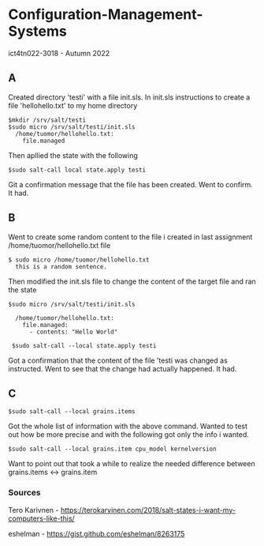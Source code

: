 # Configuration-Management-Systems
ict4tn022-3018 - Autumn 2022

## A

Created directory 'testi' with a file init.sls. In init.sls instructions to create a file 'hellohello.txt' to my home directory
```
$mkdir /srv/salt/testi
$sudo micro /srv/salt/testi/init.sls
  /home/tuomor/hellohello.txt:
    file.managed
 ```
 Then apllied the state with the following
```
$sudo salt-call local state.apply testi
```

Git a confirmation message that the file has been created. Went to confirm. It had.


## B

Went to create some random content to the file i created in last assignment /home/tuomor/hellohello.txt file
```
$ sudo micro /home/tuomor/hellohello.txt
  this is a random sentence.
```
Then modified the init.sls file to change the content of the target file and ran the state
```
$sudo micro /srv/salt/testi/init.sls

  /home/tuomor/hellohello.txt:
    file.managed:
      - contents: "Hello World"
 
 $sudo salt-call --local state.apply testi
 ```
Got a confirmation that the content of the file 'testi was changed as instructed.
Went to see that the change had actually happened. It had.

## C

```
$sudo salt-call --local grains.items
```
Got the whole list of information with the above command. Wanted to test out how be more precise and with the following got only the info i wanted.
```
$sudo salt-call --local grains.item cpu_model kernelversion
```
Want to point out that took a while to realize the needed difference between grains.items <-> grains.item



### Sources
Tero Karivnen - https://terokarvinen.com/2018/salt-states-i-want-my-computers-like-this/

eshelman - https://gist.github.com/eshelman/8263175
